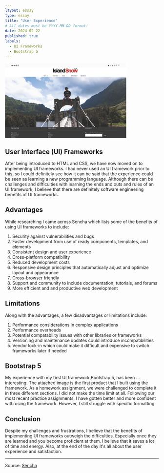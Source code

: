 ```yaml
---
layout: essay
type: essay
title: "User Experience"
# All dates must be YYYY-MM-DD format!
date: 2024-02-22
published: true
labels:
  - UI Frameworks
  - Bootstrap 5
---
```


<img width="400px" class="rounded float-start pe-4" src="../img/ui-frameworks/islandsnow.png">

## User Interface (UI) Frameworks

After being introduced to HTML and CSS, we have now moved on to implementing UI frameworks. I had never used an UI framework prior to this, so I could definitely see how it can be said that the experience could be seen as learning a new programming language. Although there can be challenges and difficulties with learning the ends and outs and rules of an UI framework, I believe that there are definitely software engineering benefits of UI frameworks. 

## Advantages

While researching I came across Sencha which lists some of the benefits of using UI frameworks to include:
1. Security against vulnerabilities and bugs
2. Faster development from use of ready components, templates, and elements
3. Consistent design and user experience
4. Cross-platform compatibility
5. Reduced development costs
6. Responsive design principles that automatically adjust and optimize layout and appearance
7. Cross-browser friendly
8. Support and community to include documentation, tutorials, and forums
9. More efficient and and productive web development

## Limitations

Along with the advantages, a few disadvantages or limitations include:
1. Performance considerations in complex applications
2. Performance overheads
3. Potential compatability issues with other libraries or frameworks
4. Versioning and maintenance updates could introduce incompatibilities
5. Vendor lock-in which could make it difficult and expensive to switch frameworks later if needed

## Bootstrap 5

My experience with my first UI framework,Bootstrap 5, has been … interesting. The attached image is the first product that I built using the framework. As a homework assignment, we were challenged to complete it in three different sections. I did not make the time limit at all. Following our most recent practice assignments, I have gotten better and more confident with using the framework. However, I still struggle with specific formatting.

## Conclusion

Despite my challenges and frustrations, I believe that the benefits of implementing UI frameworks outweigh the difficulties. Especially once they are learned and you become proficient at them. I believe that it saves a lot of time and energy. Also, at the end of the day it's all about the user experience and satisfaction.

<hr>

Source: <a href="https://www.sencha.com/blog/what-is-ui-frameworks-and-reason-to-use-ui-frameworks/"><i class="large github icon "></i>Sencha</a>